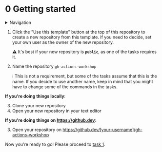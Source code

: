 # 0 Getting started

<details>
<summary>Navigation</summary>

0. **Getting started** (this task)
1. [Creating a workflow](../001/README.md)
1. [Building code in a workflow](../002/README.md)
1. [Running multiple jobs in parallel](../003/README.md)
1. [Running jobs in sequence](../004/README.md)
1. [Deploying to GitHub Pages](../005/README.md)
1. [Using other events to run workflows](../006/README.md)
1. [Outputs from steps and jobs](../007/README.md)
1. [Keeping dependencies up to date with Dependabot](../008/README.md)
1. [Matrices](../009/README.md)
1. [Workflow dispatch inputs and security verification](../010/README.md)
1. [Learn more about GitHub Actions](../011/README.md)

</details>

1. Click the "Use this template" button at the top of this repository to create a new repository from this template.
   If you need to decide, set your own user as the owner of the new repository.

   ⚠️ It's best if your new repository is **`public`**, as one of the tasks requires it.

2. Name the repository `gh-actions-workshop`

   ℹ️ This is not a requirement, but some of the tasks assume that this is the name.
   If you decide to use another name, keep in mind that you might have to change some of the commands in the tasks.

**If you're doing things locally**:

3. Clone your new repository
4. Open your new repository in your text editor

**If you're doing things on <https://github.dev>**:

3. Open your repository on <https://github.dev/[your-username]/gh-actions-workshop>

Now you're ready to go!
Please proceed to [task 1](../001/README.md).
